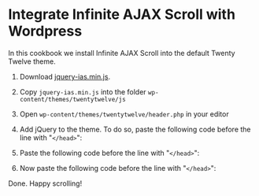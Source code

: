 Integrate Infinite AJAX Scroll with Wordpress
=============================================

In this cookbook we install Infinite AJAX Scroll into the default Twenty Twelve theme.

1) Download [jquery-ias.min.js](https://infiniteajaxscroll.com/download.html).

2) Copy `jquery-ias.min.js` into the folder `wp-content/themes/twentytwelve/js`

3) Open `wp-content/themes/twentytwelve/header.php` in your editor

4) Add jQuery to the theme. To do so, paste the following code before the line with "`</head>`":

    <script src="//ajax.googleapis.com/ajax/libs/jquery/2.2.4/jquery.min.js"></script>

5) Paste the following code before the line with "`</head>`":

    <script src="<?php echo get_template_directory_uri(); ?>/js/jquery-ias.min.js" type="text/javascript"></script>

6) Now paste the following code before the line with "`</head>`":
  
     <script type="text/javascript">
       var ias = $.ias({
         container: "#content",
         item: ".post",
         pagination: ".navigation",
         next: ".nav-previous a",
       });
       
       ias.extension(new IASTriggerExtension({offset: 2}));
       ias.extension(new IASSpinnerExtension());
       ias.extension(new IASNoneLeftExtension());
     </script>

Done. Happy scrolling!
